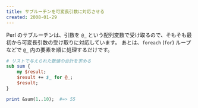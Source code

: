 ```yaml
---
title: サブルーチンを可変長引数に対応させる
created: 2008-01-29
---
```


Perl のサブルーチンは、引数を `@_` という配列変数で受け取るので、そもそも最初から可変長引数の受け取りに対応しています。
あとは、`foreach` (`for`) ループなどで `@_` 内の要素を順に処理するだけです。

```perl
# リストで与えられた数値の合計を求める
sub sum {
    my $result;
    $result += $_ for @_;
    $result;
}

print &sum(1..10);  #=> 55
```

